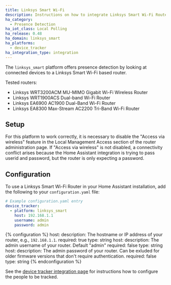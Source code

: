 ```yaml
---
title: Linksys Smart Wi-Fi
description: Instructions on how to integrate Linksys Smart Wi-Fi Router into Home Assistant.
ha_category:
  - Presence Detection
ha_iot_class: Local Polling
ha_release: 0.48
ha_domain: linksys_smart
ha_platforms:
  - device_tracker
ha_integration_type: integration
---
```


The `linksys_smart` platform offers presence detection by looking at connected devices to a Linksys Smart Wi-Fi based router.

Tested routers:

- Linksys WRT3200ACM MU-MIMO Gigabit Wi-Fi Wireless Router
- Linksys WRT1900ACS Dual-band Wi-Fi Router
- Linksys EA6900 AC1900 Dual-Band Wi-Fi Router
- Linksys EA8300 Max-Stream AC2200 Tri-Band Wi-Fi Router

## Setup

For this platform to work correctly, it is necessary to disable the "Access via wireless" feature in the Local Management Access section of the router administration page. If "Access via wireless" is not disabled, a connectivity conflict arises because the Home Assistant integration is trying to pass userid and password, but the router is only expecting a password.

## Configuration

To use a Linksys Smart Wi-Fi Router in your Home Assistant installation, add the following to your `configuration.yaml` file:

```yaml
# Example configuration.yaml entry
device_tracker:
  - platform: linksys_smart
    host: 192.168.1.1
    username: admin
    password: admin
```

{% configuration %}
host:
  description: The hostname or IP address of your router, e.g., `192.168.1.1`.
  required: true
  type: string
host:
  description: The admin username of your router. Default "admin"
  required: false
  type: string
host:
  description: The admin password of your router. Can be exluded for older firmware versions that don't require authentication.
  required: false
  type: string
{% endconfiguration %}

See the [device tracker integration page](/integrations/device_tracker/) for instructions how to configure the people to be tracked.
